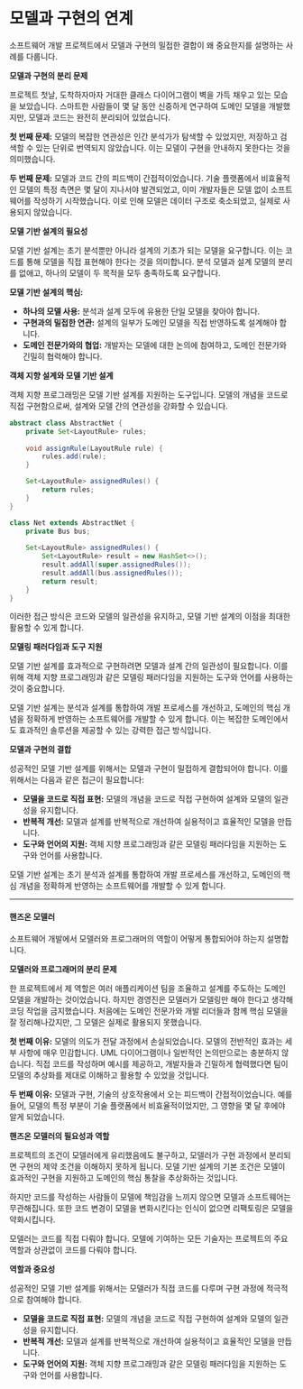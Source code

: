 # 모델과 구현의 연계

소프트웨어 개발 프로젝트에서 모델과 구현의 밀접한 결합이 왜 중요한지를 설명하는 사례를 다룹니다.

**모델과 구현의 분리 문제**

프로젝트 첫날, 도착하자마자 거대한 클래스 다이어그램이 벽을 가득 채우고 있는 모습을 보았습니다. 스마트한 사람들이 몇 달 동안 신중하게 연구하여 도메인 모델을 개발했지만, 모델과 코드는 완전히 분리되어 있었습니다.&#x20;

**첫 번째 문제:** 모델의 복잡한 연관성은 인간 분석가가 탐색할 수 있었지만, 저장하고 검색할 수 있는 단위로 번역되지 않았습니다. 이는 모델이 구현을 안내하지 못한다는 것을 의미했습니다.

**두 번째 문제:** 모델과 코드 간의 피드백이 간접적이었습니다. 기술 플랫폼에서 비효율적인 모델의 특정 측면은 몇 달이 지나서야 발견되었고, 이미 개발자들은 모델 없이 소프트웨어를 작성하기 시작했습니다. 이로 인해 모델은 데이터 구조로 축소되었고, 실제로 사용되지 않았습니다.

**모델 기반 설계의 필요성**

모델 기반 설계는 초기 분석뿐만 아니라 설계의 기초가 되는 모델을 요구합니다. 이는 코드를 통해 모델을 직접 표현해야 한다는 것을 의미합니다. 분석 모델과 설계 모델의 분리를 없애고, 하나의 모델이 두 목적을 모두 충족하도록 요구합니다.

**모델 기반 설계의 핵심:**

* **하나의 모델 사용:** 분석과 설계 모두에 유용한 단일 모델을 찾아야 합니다.
* **구현과의 밀접한 연관:** 설계의 일부가 도메인 모델을 직접 반영하도록 설계해야 합니다.
* **도메인 전문가와의 협업:** 개발자는 모델에 대한 논의에 참여하고, 도메인 전문가와 긴밀히 협력해야 합니다.

**객체 지향 설계와 모델 기반 설계**

객체 지향 프로그래밍은 모델 기반 설계를 지원하는 도구입니다. 모델의 개념을 코드로 직접 구현함으로써, 설계와 모델 간의 연관성을 강화할 수 있습니다.&#x20;

```java
abstract class AbstractNet {
    private Set<LayoutRule> rules;
    
    void assignRule(LayoutRule rule) {
        rules.add(rule);
    }

    Set<LayoutRule> assignedRules() {
        return rules;
    }
}

class Net extends AbstractNet {
    private Bus bus;
    
    Set<LayoutRule> assignedRules() {
        Set<LayoutRule> result = new HashSet<>();
        result.addAll(super.assignedRules());
        result.addAll(bus.assignedRules());
        return result;
    }
}
```

이러한 접근 방식은 코드와 모델의 일관성을 유지하고, 모델 기반 설계의 이점을 최대한 활용할 수 있게 합니다.

**모델링 패러다임과 도구 지원**

모델 기반 설계를 효과적으로 구현하려면 모델과 설계 간의 일관성이 필요합니다. 이를 위해 객체 지향 프로그래밍과 같은 모델링 패러다임을 지원하는 도구와 언어를 사용하는 것이 중요합니다.&#x20;

모델 기반 설계는 분석과 설계를 통합하여 개발 프로세스를 개선하고, 도메인의 핵심 개념을 정확하게 반영하는 소프트웨어를 개발할 수 있게 합니다. 이는 복잡한 도메인에서도 효과적인 솔루션을 제공할 수 있는 강력한 접근 방식입니다.

**모델과 구현의 결합**

성공적인 모델 기반 설계를 위해서는 모델과 구현이 밀접하게 결합되어야 합니다. 이를 위해서는 다음과 같은 접근이 필요합니다:

* **모델을 코드로 직접 표현:** 모델의 개념을 코드로 직접 구현하여 설계와 모델의 일관성을 유지합니다.
* **반복적 개선:** 모델과 설계를 반복적으로 개선하여 실용적이고 효율적인 모델을 만듭니다.
* **도구와 언어의 지원:** 객체 지향 프로그래밍과 같은 모델링 패러다임을 지원하는 도구와 언어를 사용합니다.

모델 기반 설계는 초기 분석과 설계를 통합하여 개발 프로세스를 개선하고, 도메인의 핵심 개념을 정확하게 반영하는 소프트웨어를 개발할 수 있게 합니다.&#x20;

***

#### 핸즈온 모델러

소프트웨어 개발에서 모델러와 프로그래머의 역할이 어떻게 통합되어야 하는지 설명합니다.&#x20;

**모델러와 프로그래머의 분리 문제**

한 프로젝트에서 제 역할은 여러 애플리케이션 팀을 조율하고 설계를 주도하는 도메인 모델을 개발하는 것이었습니다. 하지만 경영진은 모델러가 모델링만 해야 한다고 생각해 코딩 작업을 금지했습니다. 처음에는 도메인 전문가와 개발 리더들과 함께 핵심 모델을 잘 정리해나갔지만, 그 모델은 실제로 활용되지 못했습니다.

**첫 번째 이유:** 모델의 의도가 전달 과정에서 손실되었습니다. 모델의 전반적인 효과는 세부 사항에 매우 민감합니다. UML 다이어그램이나 일반적인 논의만으로는 충분하지 않습니다. 직접 코드를 작성하며 예시를 제공하고, 개발자들과 긴밀하게 협력했다면 팀이 모델의 추상화를 제대로 이해하고 활용할 수 있었을 것입니다.

**두 번째 이유:** 모델과 구현, 기술의 상호작용에서 오는 피드백이 간접적이었습니다. 예를 들어, 모델의 특정 부분이 기술 플랫폼에서 비효율적이었지만, 그 영향을 몇 달 후에야 알게 되었습니다.&#x20;

**핸즈온 모델러의 필요성과 역할**

프로젝트의 조건이 모델러에게 유리했음에도 불구하고, 모델러가 구현 과정에서 분리되면 구현의 제약 조건을 이해하지 못하게 됩니다. 모델 기반 설계의 기본 조건은 모델이 효과적인 구현을 지원하고 도메인의 핵심 통찰을 추상화하는 것입니다.&#x20;

하지만 코드를 작성하는 사람들이 모델에 책임감을 느끼지 않으면 모델과 소프트웨어는 무관해집니다. 또한 코드 변경이 모델을 변화시킨다는 인식이 없으면 리팩토링은 모델을 약화시킵니다.

모델러는 코드를 직접 다뤄야 합니다. 모델에 기여하는 모든 기술자는 프로젝트의 주요 역할과 상관없이 코드를 다뤄야 합니다.

**역할과 중요성**

성공적인 모델 기반 설계를 위해서는 모델러가 직접 코드를 다루며 구현 과정에 적극적으로 참여해야 합니다.&#x20;

* **모델을 코드로 직접 표현:** 모델의 개념을 코드로 직접 구현하여 설계와 모델의 일관성을 유지합니다.
* **반복적 개선:** 모델과 설계를 반복적으로 개선하여 실용적이고 효율적인 모델을 만듭니다.
* **도구와 언어의 지원:** 객체 지향 프로그래밍과 같은 모델링 패러다임을 지원하는 도구와 언어를 사용합니다.
